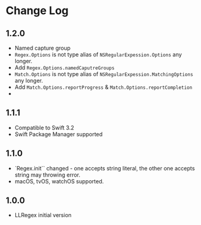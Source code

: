 # Change Log

## 1.2.0
- Named capture group
- `Regex.Options` is not type alias of `NSRegularExpession.Options` any longer.
- Add `Regex.Options.namedCaputreGroups`
- `Match.Options` is not type alias of `NSRegularExpession.MatchingOptions` any longer.
- Add `Match.Options.reportProgress` & `Match.Options.reportCompletion`
- 
## 1.1.1
- Compatible to Swift 3.2
- Swift Package Manager supported

## 1.1.0
- `Regex.init`` changed - one accepts string literal, the other one accepts string may throwing error.
- macOS, tvOS, watchOS supported.

## 1.0.0
- LLRegex initial version